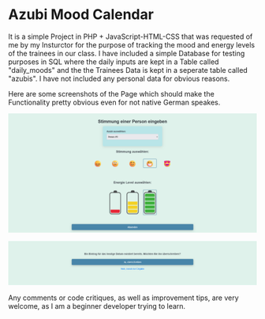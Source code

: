 
# **Azubi Mood Calendar**


It is a simple Project in PHP + JavaScript-HTML-CSS that was requested of me by my Insturctor for the purpose of tracking the mood and energy levels of the trainees in our class. 
I have included a simple Database for testing purposes in SQL where the daily inputs are kept in a Table called "daily_moods" and the the Trainees Data is kept in a seperate table called "azubis".
I have not included any personal data for obvious reasons.


Here are some screenshots of the Page which should make the Functionality pretty obvious even for not native German speakes.

![Main page](Screenshot_1.png)

![Overwrite Page](Screenshot_2.png)


Any comments or code critiques, as well as improvement tips, are very welcome, as I am a beginner developer trying to learn.
